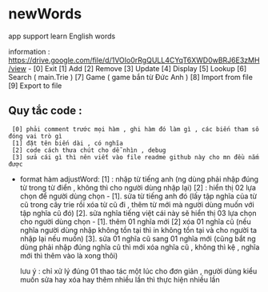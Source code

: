 # newWords
app support learn English words

information : https://drive.google.com/file/d/1VOIo0rRgQULL4CYqT6XWD0wBRJ6E3zMH/view 
    -
          [0] Exit
          [1] Add
          [2] Remove
          [3] Update
          [4] Display
          [5] Lookup
          [6] Search ( main.Trie )
          [7] Game ( game bắn từ Đức Anh )
          [8] Import from file
          [9] Export to file

  Quy tắc code : 
  - 
     [0] phải comment trước mọi hàm , ghi hàm đó làm gì , các biến tham số đóng vai trò gì 
     [1] đặt tên biến dài , có nghĩa 
     [2] code cách thưa chút cho dễ nhìn , debug
     [3] sửa cái gì thì nên viết vào file readme github này cho mn đều nắm được 
- format hàm adjustWord:
    [1] : nhập từ tiếng anh  (ng dùng phải nhập đúng từ trong từ điển , không thì cho người dùng nhập lại)
    [2] : hiển thị 02 lựa chọn để người dùng chọn
       -
             [1]. sửa từ tiếng anh đó (lấy tập nghĩa của từ cũ trong cây trie rồi xóa từ cũ đi , thêm từ mới mà người dùng muốn với tập nghĩa cũ đó)
             [2]. sửa nghĩa tiếng việt
              cái này sẽ hiển thị 03 lựa chọn cho người dùng chọn
                 -
                       [1]. thêm 01 nghĩa mới
                       [2] xóa 01 nghĩa cũ (nếu nghĩa người dùng nhập không tồn tại thì in không tồn tại và cho người ta nhập lại nếu muốn)
                       [3]. sửa 01 nghĩa cũ sang 01 nghĩa mới (cũng bắt ng dùng phải nhập đúng nghĩa cũ thì mới xóa nghĩa cũ , không thì kệ , nghĩa mới thì thêm vào là xong thôi)

  lưu ý : chỉ xử lý đúng 01 thao tác một lúc cho đơn giản , người dùng kiểu muốn sửa hay xóa hay thêm nhiều lần thì thực hiện nhiều lần
                
              
